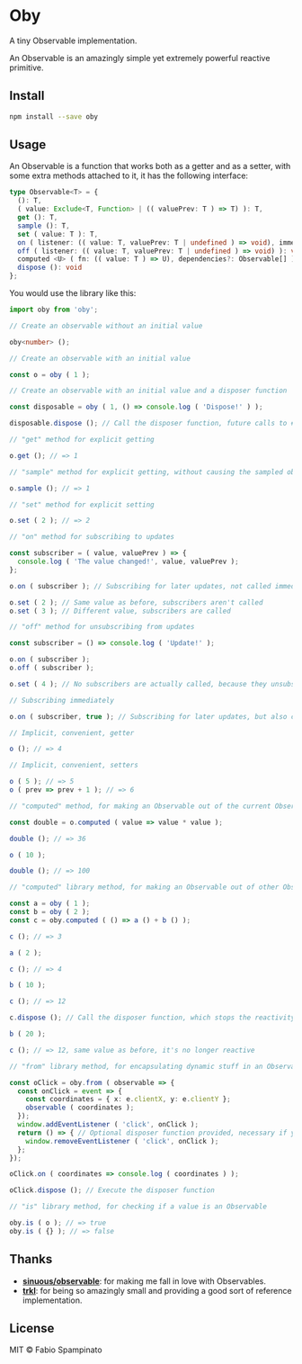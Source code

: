 # Oby

A tiny Observable implementation.

An Observable is an amazingly simple yet extremely powerful reactive primitive.

## Install

```sh
npm install --save oby
```

## Usage

An Observable is a function that works both as a getter and as a setter, with some extra methods attached to it, it has the following interface:

```ts
type Observable<T> = {
  (): T,
  ( value: Exclude<T, Function> | (( valuePrev: T ) => T) ): T,
  get (): T,
  sample (): T,
  set ( value: T ): T,
  on ( listener: (( value: T, valuePrev: T | undefined ) => void), immediate?: boolean ): void,
  off ( listener: (( value: T, valuePrev: T | undefined ) => void) ): void,
  computed <U> ( fn: (( value: T ) => U), dependencies?: Observable[] ): Observable<U>,
  dispose (): void
};
```

You would use the library like this:

```ts
import oby from 'oby';

// Create an observable without an initial value

oby<number> ();

// Create an observable with an initial value

const o = oby ( 1 );

// Create an observable with an initial value and a disposer function

const disposable = oby ( 1, () => console.log ( 'Dispose!' ) );

disposable.dispose (); // Call the disposer function, future calls to #dispose will be no-ops

// "get" method for explicit getting

o.get (); // => 1

// "sample" method for explicit getting, without causing the sampled observable to be automatically linked as a dependency of the "computed" observable (read below)

o.sample (); // => 1

// "set" method for explicit setting

o.set ( 2 ); // => 2

// "on" method for subscribing to updates

const subscriber = ( value, valuePrev ) => {
  console.log ( 'The value changed!', value, valuePrev );
};

o.on ( subscriber ); // Subscribing for later updates, not called immediately

o.set ( 2 ); // Same value as before, subscribers aren't called
o.set ( 3 ); // Different value, subscribers are called

// "off" method for unsubscribing from updates

const subscriber = () => console.log ( 'Update!' );

o.on ( subscriber );
o.off ( subscriber );

o.set ( 4 ); // No subscribers are actually called, because they unsubscribed already

// Subscribing immediately

o.on ( subscriber, true ); // Subscribing for later updates, but also called immediately

// Implicit, convenient, getter

o (); // => 4

// Implicit, convenient, setters

o ( 5 ); // => 5
o ( prev => prev + 1 ); // => 6

// "computed" method, for making an Observable out of the current Observable, this assumes that the function only depends on the current Observable and is therefor strictly less powerful than the "computed" library method, but by having that assumption it's also slightly faster

const double = o.computed ( value => value * value );

double (); // => 36

o ( 10 );

double (); // => 100

// "computed" library method, for making an Observable out of other Observables

const a = oby ( 1 );
const b = oby ( 2 );
const c = oby.computed ( () => a () + b () );

c (); // => 3

a ( 2 );

c (); // => 4

b ( 10 );

c (); // => 12

c.dispose (); // Call the disposer function, which stops the reactivity

b ( 20 );

c (); // => 12, same value as before, it's no longer reactive

// "from" library method, for encapsulating dynamic stuff in an Observable

const oClick = oby.from ( observable => {
  const onClick = event => {
    const coordinates = { x: e.clientX, y: e.clientY };
    observable ( coordinates );
  });
  window.addEventListener ( 'click', onClick );
  return () => { // Optional disposer function provided, necessary if you want to stop listening eventually
    window.removeEventListener ( 'click', onClick );
  };
});

oClick.on ( coordinates => console.log ( coordinates ) );

oClick.dispose (); // Execute the disposer function

// "is" library method, for checking if a value is an Observable

oby.is ( o ); // => true
oby.is ( {} ); // => false
```

## Thanks

- **[sinuous/observable](https://github.com/luwes/sinuous/tree/master/packages/sinuous/observable)**: for making me fall in love with Observables.
- **[trkl](https://github.com/jbreckmckye/trkl)**: for being so amazingly small and providing a good sort of reference implementation.

## License

MIT © Fabio Spampinato
